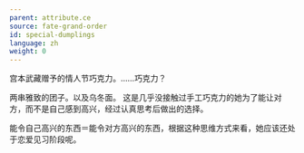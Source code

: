 ```yaml
---
parent: attribute.ce
source: fate-grand-order
id: special-dumplings
language: zh
weight: 0
---
```


宫本武藏赠予的情人节巧克力。……巧克力？

两串雅致的团子。以及乌冬面。
这是几乎没接触过手工巧克力的她为了能让对方，而不是自己感到高兴，经过认真思考后做出的选择。

能令自己高兴的东西＝能令对方高兴的东西，根据这种思维方式来看，她应该还处于恋爱见习阶段呢。
